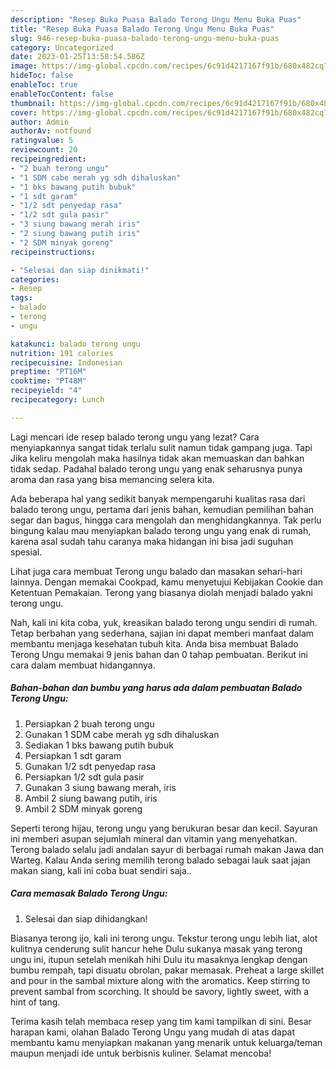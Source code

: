 ```yaml
---
description: "Resep Buka Puasa Balado Terong Ungu Menu Buka Puas"
title: "Resep Buka Puasa Balado Terong Ungu Menu Buka Puas"
slug: 946-resep-buka-puasa-balado-terong-ungu-menu-buka-puas
category: Uncategorized
date: 2023-01-25T13:58:54.586Z
image: https://img-global.cpcdn.com/recipes/6c91d4217167f91b/680x482cq70/balado-terong-ungu-foto-resep-utama.jpg
hideToc: false
enableToc: true
enableTocContent: false
thumbnail: https://img-global.cpcdn.com/recipes/6c91d4217167f91b/680x482cq70/balado-terong-ungu-foto-resep-utama.jpg
cover: https://img-global.cpcdn.com/recipes/6c91d4217167f91b/680x482cq70/balado-terong-ungu-foto-resep-utama.jpg
author: Admin
authorAv: notfound
ratingvalue: 5
reviewcount: 20
recipeingredient:
- "2 buah terong ungu"
- "1 SDM cabe merah yg sdh dihaluskan"
- "1 bks bawang putih bubuk"
- "1 sdt garam"
- "1/2 sdt penyedap rasa"
- "1/2 sdt gula pasir"
- "3 siung bawang merah iris"
- "2 siung bawang putih iris"
- "2 SDM minyak goreng"
recipeinstructions:

- "Selesai dan siap dinikmati!"
categories:
- Resep
tags:
- balado
- terong
- ungu

katakunci: balado terong ungu 
nutrition: 191 calories
recipecuisine: Indonesian
preptime: "PT16M"
cooktime: "PT48M"
recipeyield: "4"
recipecategory: Lunch

---
```



Lagi mencari ide resep balado terong ungu yang lezat? Cara menyiapkannya sangat tidak terlalu sulit namun tidak gampang juga. Tapi Jika keliru mengolah maka hasilnya tidak akan memuaskan dan bahkan tidak sedap. Padahal balado terong ungu yang enak seharusnya punya aroma dan rasa yang bisa memancing selera kita.


Ada beberapa hal yang sedikit banyak mempengaruhi kualitas rasa dari balado terong ungu, pertama dari jenis bahan, kemudian pemilihan bahan segar dan bagus, hingga cara mengolah dan menghidangkannya. Tak perlu bingung kalau mau menyiapkan balado terong ungu yang enak di rumah, karena asal sudah tahu caranya maka hidangan ini bisa jadi suguhan spesial.

Lihat juga cara membuat Terong ungu balado dan masakan sehari-hari lainnya. Dengan memakai Cookpad, kamu menyetujui Kebijakan Cookie dan Ketentuan Pemakaian. Terong yang biasanya diolah menjadi balado yakni terong ungu.


Nah, kali ini kita coba, yuk, kreasikan balado terong ungu sendiri di rumah. Tetap berbahan yang sederhana, sajian ini dapat memberi manfaat dalam membantu menjaga kesehatan tubuh kita. Anda bisa membuat Balado Terong Ungu memakai 9 jenis bahan dan 0 tahap pembuatan. Berikut ini cara dalam membuat hidangannya.

<!--inarticleads1-->

##### Bahan-bahan dan bumbu yang harus ada dalam pembuatan Balado Terong Ungu:

1. Persiapkan 2 buah terong ungu
1. Gunakan 1 SDM cabe merah yg sdh dihaluskan
1. Sediakan 1 bks bawang putih bubuk
1. Persiapkan 1 sdt garam
1. Gunakan 1/2 sdt penyedap rasa
1. Persiapkan 1/2 sdt gula pasir
1. Gunakan 3 siung bawang merah, iris
1. Ambil 2 siung bawang putih, iris
1. Ambil 2 SDM minyak goreng


Seperti terong hijau, terong ungu yang berukuran besar dan kecil. Sayuran ini memberi asupan sejumlah mineral dan vitamin yang menyehatkan. Terong balado selalu jadi andalan sayur di berbagai rumah makan Jawa dan Warteg. Kalau Anda sering memilih terong balado sebagai lauk saat jajan makan siang, kali ini coba buat sendiri saja.. 

<!--inarticleads2-->

##### Cara memasak Balado Terong Ungu:


1. Selesai dan siap dihidangkan!

Biasanya terong ijo, kali ini terong ungu. Tekstur terong ungu lebih liat, alot kulitnya cenderung sulit hancur hehe Dulu sukanya masak yang terong ungu ini, itupun setelah menikah hihi Dulu itu masaknya lengkap dengan bumbu rempah, tapi disuatu obrolan, pakar memasak. Preheat a large skillet and pour in the sambal mixture along with the aromatics. Keep stirring to prevent sambal from scorching. It should be savory, lightly sweet, with a hint of tang. 

Terima kasih telah membaca resep yang tim kami tampilkan di sini. Besar harapan kami, olahan Balado Terong Ungu yang mudah di atas dapat membantu kamu menyiapkan makanan yang menarik untuk keluarga/teman maupun menjadi ide untuk berbisnis kuliner. Selamat mencoba!
